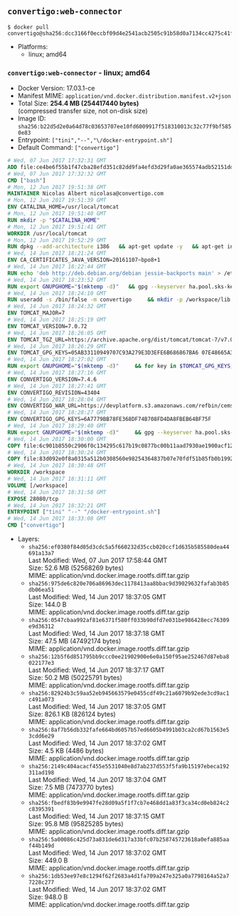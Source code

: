 ## `convertigo:web-connector`

```console
$ docker pull convertigo@sha256:dcc3166f0eccbf09d4e2541acb2505c91b58d0a7134cc4275c41fd102e8da73e
```

-	Platforms:
	-	linux; amd64

### `convertigo:web-connector` - linux; amd64

-	Docker Version: 17.03.1-ce
-	Manifest MIME: `application/vnd.docker.distribution.manifest.v2+json`
-	Total Size: **254.4 MB (254417440 bytes)**  
	(compressed transfer size, not on-disk size)
-	Image ID: `sha256:b22d5d2e0a64d78c03653707ee10fd6009917f518310013c32c77f9bf5850e83`
-	Entrypoint: `["tini","--","\/docker-entrypoint.sh"]`
-	Default Command: `["convertigo"]`

```dockerfile
# Wed, 07 Jun 2017 17:32:31 GMT
ADD file:ce4be6f55b1f47cba28efd351c82dd9fa4efd3d29fa0ae365574adb52151dda1 in / 
# Wed, 07 Jun 2017 17:32:32 GMT
CMD ["bash"]
# Mon, 12 Jun 2017 19:51:38 GMT
MAINTAINER Nicolas Albert nicolasa@convertigo.com
# Mon, 12 Jun 2017 19:51:39 GMT
ENV CATALINA_HOME=/usr/local/tomcat
# Mon, 12 Jun 2017 19:51:40 GMT
RUN mkdir -p "$CATALINA_HOME"
# Mon, 12 Jun 2017 19:51:41 GMT
WORKDIR /usr/local/tomcat
# Mon, 12 Jun 2017 19:52:29 GMT
RUN dpkg --add-architecture i386   && apt-get update -y   && apt-get install -y --no-install-recommends     ca-certificates     curl     lib32z1     libgtk2.0-0:i386     libstdc++6:i386     libxft2:i386     libxt6:i386     libxtst6:i386     unzip   && rm -rf /var/lib/apt/lists/*
# Wed, 14 Jun 2017 18:21:24 GMT
ENV CA_CERTIFICATES_JAVA_VERSION=20161107~bpo8+1
# Wed, 14 Jun 2017 18:22:44 GMT
RUN echo 'deb http://deb.debian.org/debian jessie-backports main' > /etc/apt/sources.list.d/jessie-backports.list     && apt-get update -y     && apt-get install -y --no-install-recommends         openjdk-8-jre-headless         openjdk-8-jre-headless:i386         ca-certificates-java="$CA_CERTIFICATES_JAVA_VERSION"     && update-java-alternatives --jre-headless -s java-1.8.0-openjdk-i386     && rm -rf /usr/lib/jvm/java-8-openjdk-amd64 /var/lib/apt/lists/*
# Wed, 14 Jun 2017 18:23:52 GMT
RUN export GNUPGHOME="$(mktemp -d)"   && gpg --keyserver ha.pool.sks-keyservers.net --recv-keys B42F6819007F00F88E364FD4036A9C25BF357DD4   && curl -o /usr/local/bin/gosu -fSL "https://github.com/tianon/gosu/releases/download/1.7/gosu-$(dpkg --print-architecture)"   && curl -o /usr/local/bin/gosu.asc -fSL "https://github.com/tianon/gosu/releases/download/1.7/gosu-$(dpkg --print-architecture).asc"   && gpg --batch --verify /usr/local/bin/gosu.asc /usr/local/bin/gosu   && rm /usr/local/bin/gosu.asc   && chmod +x /usr/local/bin/gosu   && gpg --keyserver ha.pool.sks-keyservers.net --recv-keys 6380DC428747F6C393FEACA59A84159D7001A4E5   && curl -o /usr/local/bin/tini -fSL "https://github.com/krallin/tini/releases/download/v0.9.0/tini"   && curl -o /usr/local/bin/tini.asc -fSL "https://github.com/krallin/tini/releases/download/v0.9.0/tini.asc"   && gpg --batch --verify /usr/local/bin/tini.asc /usr/local/bin/tini   && rm /usr/local/bin/tini.asc   && chmod +x /usr/local/bin/tini   && rm -rf /tmp/*
# Wed, 14 Jun 2017 18:24:10 GMT
RUN useradd -s /bin/false -m convertigo     && mkdir -p /workspace/lib /workspace/classes     && chown -R convertigo:convertigo /workspace
# Wed, 14 Jun 2017 18:24:32 GMT
ENV TOMCAT_MAJOR=7
# Wed, 14 Jun 2017 18:25:19 GMT
ENV TOMCAT_VERSION=7.0.72
# Wed, 14 Jun 2017 18:26:05 GMT
ENV TOMCAT_TGZ_URL=https://archive.apache.org/dist/tomcat/tomcat-7/v7.0.72/bin/apache-tomcat-7.0.72.tar.gz
# Wed, 14 Jun 2017 18:26:29 GMT
ENV TOMCAT_GPG_KEYS=05AB33110949707C93A279E3D3EFE6B686867BA6 07E48665A34DCAFAE522E5E6266191C37C037D42 47309207D818FFD8DCD3F83F1931D684307A10A5 541FBE7D8F78B25E055DDEE13C370389288584E7 61B832AC2F1C5A90F0F9B00A1C506407564C17A3 713DA88BE50911535FE716F5208B0AB1D63011C7 79F7026C690BAA50B92CD8B66A3AD3F4F22C4FED 9BA44C2621385CB966EBA586F72C284D731FABEE A27677289986DB50844682F8ACB77FC2E86E29AC A9C5DF4D22E99998D9875A5110C01C5A2F6059E7 DCFD35E0BF8CA7344752DE8B6FB21E8933C60243 F3A04C595DB5B6A5F1ECA43E3B7BBB100D811BBE F7DA48BB64BCB84ECBA7EE6935CD23C10D498E23
# Wed, 14 Jun 2017 18:27:02 GMT
RUN export GNUPGHOME="$(mktemp -d)"     && for key in $TOMCAT_GPG_KEYS; do          gpg --keyserver ha.pool.sks-keyservers.net --recv-keys "$key";        done;     curl -fSL -o /tmp/tomcat.tar.gz $TOMCAT_TGZ_URL     && curl -fSL -o /tmp/tomcat.tar.gz.asc $TOMCAT_TGZ_URL.asc     && gpg --batch --verify /tmp/tomcat.tar.gz.asc /tmp/tomcat.tar.gz     && tar -xvf /tmp/tomcat.tar.gz --strip-components=1     && sed -i.bak         -e '/protocol="AJP/d'         -e '/AprLifecycleListener/d'         -e '/JasperListener/d'         -e 's/port="8080"/port="28080" maxThreads="64000"/'         conf/server.xml     && rm -rf webapps/* bin/*.bat conf/server.xml.bak /tmp/*     && chown -R convertigo:convertigo conf temp work logs     && chmod -w conf/*
# Wed, 14 Jun 2017 18:27:16 GMT
ENV CONVERTIGO_VERSION=7.4.6
# Wed, 14 Jun 2017 18:27:41 GMT
ENV CONVERTIGO_REVISION=43404
# Wed, 14 Jun 2017 18:28:04 GMT
ENV CONVERTIGO_WAR_URL=https://devplatform.s3.amazonaws.com/refbin/cems/7.4.6/convertigo-7.4.6-v43404-linux32.war
# Wed, 14 Jun 2017 18:28:27 GMT
ENV CONVERTIGO_GPG_KEYS=6A7779BB78FE368DF74B708FD4DA8FBEB64BF75F
# Wed, 14 Jun 2017 18:29:40 GMT
RUN export GNUPGHOME="$(mktemp -d)"     && gpg --keyserver ha.pool.sks-keyservers.net --recv-keys "$CONVERTIGO_GPG_KEYS"     && curl -fSL -o /tmp/convertigo.war $CONVERTIGO_WAR_URL     && curl -fSL -o /tmp/convertigo.war.asc $CONVERTIGO_WAR_URL.asc     && gpg --batch --verify /tmp/convertigo.war.asc /tmp/convertigo.war     && mkdir webapps/ROOT webapps/convertigo     && (cd webapps/convertigo         && unzip -q /tmp/convertigo.war         && chmod a+x WEB-INF/xvnc/*)     && rm -rf /tmp/*
# Wed, 14 Jun 2017 18:30:00 GMT
COPY file:6c901b8550c2906f0c134295c617b19c0877bc00b11aad7930ae1900acf1217f in webapps/ROOT/index.html 
# Wed, 14 Jun 2017 18:30:24 GMT
COPY file:83d092e0f8a0315a512b0308560e98254364837b07e70fdf51b85fb0b1992efd in / 
# Wed, 14 Jun 2017 18:30:48 GMT
WORKDIR /workspace
# Wed, 14 Jun 2017 18:31:11 GMT
VOLUME [/workspace]
# Wed, 14 Jun 2017 18:31:58 GMT
EXPOSE 28080/tcp
# Wed, 14 Jun 2017 18:32:21 GMT
ENTRYPOINT ["tini" "--" "/docker-entrypoint.sh"]
# Wed, 14 Jun 2017 18:33:08 GMT
CMD ["convertigo"]
```

-	Layers:
	-	`sha256:ef0380f84d05d3cdc5a5f660232d35ccb020ccf1d635b585580dea44691a13a7`  
		Last Modified: Wed, 07 Jun 2017 17:58:44 GMT  
		Size: 52.6 MB (52568269 bytes)  
		MIME: application/vnd.docker.image.rootfs.diff.tar.gzip
	-	`sha256:975de6c820e706a86963dec1178413aa8bbac9d39029632fafab3b85db06ea51`  
		Last Modified: Wed, 14 Jun 2017 18:37:05 GMT  
		Size: 144.0 B  
		MIME: application/vnd.docker.image.rootfs.diff.tar.gzip
	-	`sha256:0547cbaa992af81e6371f580ff033b90dfd7e031be986428ecc76309e9d36312`  
		Last Modified: Wed, 14 Jun 2017 18:37:18 GMT  
		Size: 47.5 MB (47492174 bytes)  
		MIME: application/vnd.docker.image.rootfs.diff.tar.gzip
	-	`sha256:12b5f6d851795bb9ccc0ee21902900e6e0a150f95ae252467d87eba8022177e3`  
		Last Modified: Wed, 14 Jun 2017 18:37:17 GMT  
		Size: 50.2 MB (50225791 bytes)  
		MIME: application/vnd.docker.image.rootfs.diff.tar.gzip
	-	`sha256:82924b3c59aa52eb945663579e0455cdf49c21a6079b92ede3cd9ac1c491a073`  
		Last Modified: Wed, 14 Jun 2017 18:37:05 GMT  
		Size: 826.1 KB (826124 bytes)  
		MIME: application/vnd.docker.image.rootfs.diff.tar.gzip
	-	`sha256:8af7b56db332fafe664bd6057b57ed6605b4991b03ca2cd67b1563e53cdd6e29`  
		Last Modified: Wed, 14 Jun 2017 18:37:02 GMT  
		Size: 4.5 KB (4486 bytes)  
		MIME: application/vnd.docker.image.rootfs.diff.tar.gzip
	-	`sha256:2149c404acacf455e5531040e8d7ab237d553f5fa9b15197ebeca192311ad198`  
		Last Modified: Wed, 14 Jun 2017 18:37:04 GMT  
		Size: 7.5 MB (7473770 bytes)  
		MIME: application/vnd.docker.image.rootfs.diff.tar.gzip
	-	`sha256:fbedf83b9e9947fe28d09a5f1f7cb7e468dd1a83f3ca34cd0eb824c2c8395391`  
		Last Modified: Wed, 14 Jun 2017 18:37:15 GMT  
		Size: 95.8 MB (95825285 bytes)  
		MIME: application/vnd.docker.image.rootfs.diff.tar.gzip
	-	`sha256:5a00086c425d73a831de6d317a33bfc07b258745723618a0efa885aaf44b149d`  
		Last Modified: Wed, 14 Jun 2017 18:37:02 GMT  
		Size: 449.0 B  
		MIME: application/vnd.docker.image.rootfs.diff.tar.gzip
	-	`sha256:1db53ee97e8c1294f62f2683a4d1fa709a247e325a0a7798164a52a77228c277`  
		Last Modified: Wed, 14 Jun 2017 18:37:02 GMT  
		Size: 948.0 B  
		MIME: application/vnd.docker.image.rootfs.diff.tar.gzip
